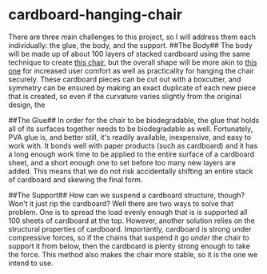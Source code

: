 # cardboard-hanging-chair

There are three main challenges to this project, so I will address them each individually: the glue, the body, and the support.
##The Body##
The body will be made up of about 100 layers of stacked cardboard using the same technique to create [this chair](https://cdn.incollect.com/sites/default/files/zoom/Vintage-Corrugated-Cardboard-Chair-164900-211962.jpg), but the overall shape will be more akin to [this one](https://cdn.homecrux.com/wp-content/uploads/2015/10/MC205_2.jpg) for increased user comfort as well as practicality for hanging the chair securely. These cardboard pieces can be cut out with a boxcutter, and symmetry can be ensured by making an exact duplicate of each new piece that is created, so even if the curvature varies slightly from the original design, the 

##The Glue##
In order for the chair to be biodegradable, the glue that holds all of its surfaces together needs to be biodegradable as well. Fortunately, PVA glue is, and better still, it's readily available, inexpensive, and easy to work with. It bonds well with paper products (such as cardboard) and it has a long enough work time to be applied to the entire surface of a cardboard sheet, and a short enough one to set before too many new layers are added. This means that we do not risk accidentally shifting an entire stack of cardboard and skewing the final form. 

##The Support##
How can we suspend a cardboard structure, though? Won't it just rip the cardboard? Well there are two ways to solve that problem. One is to spread the load evenly enough that is is supported all 100 sheets of cardboard at the top. However, another solution relies on the structural properties of cardboard. Importantly, cardboard is strong under compressive forces, so if the chains that suspend it go _under_ the chair to support it from below, then the cardboard is plenty strong enough to take the force. This method also makes the chair more stable, so it is the one we intend to use. 
